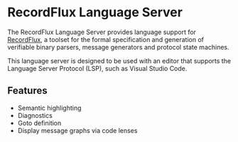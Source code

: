 # RecordFlux Language Server

The RecordFlux Language Server provides language support for [RecordFlux](https://gitlab.adacore-it.com/eng/recordflux/RecordFlux), a toolset for the formal specification and generation of verifiable binary parsers, message generators and protocol state machines.

This language server is designed to be used with an editor that supports the Language Server Protocol (LSP), such as Visual Studio Code. 


## Features

- Semantic highlighting
- Diagnostics
- Goto definition
- Display message graphs via code lenses